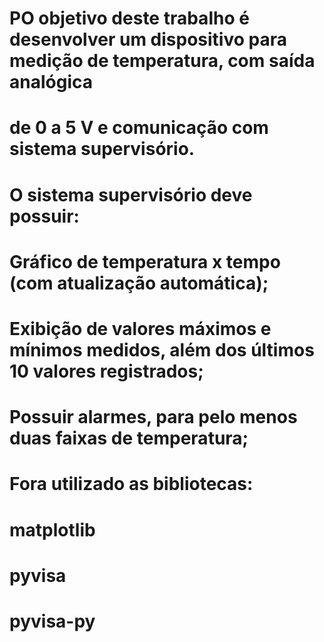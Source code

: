 # PO objetivo deste trabalho é desenvolver um dispositivo para medição de temperatura, com saída analógica
# de 0 a 5 V e comunicação com sistema supervisório.
#
# O sistema supervisório deve possuir:
#
# Gráfico de temperatura x tempo (com atualização automática);
# Exibição de valores máximos e mínimos medidos, além dos últimos 10 valores registrados;
# Possuir alarmes, para pelo menos duas faixas de temperatura;
#
# Fora utilizado as bibliotecas:
# matplotlib
# pyvisa
# pyvisa-py
#